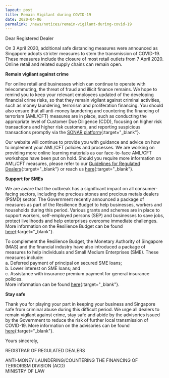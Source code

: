 ```yaml
---
layout: post
title: Remain Vigilant during COVID-19
date: 2020-04-06
permalink: /news/notices/remain-vigilant-during-covid-19
---
```


Dear Registered Dealer

On 3 April 2020, additional safe distancing measures were announced as Singapore adopts stricter measures to stem the transmission of COVID-19. These measures include the closure of most retail outlets from 7 April 2020. Online retail and related supply chains can remain open.

**Remain vigilant against crime**

For online retail and businesses which can continue to operate with telecommuting, the threat of fraud and illicit finance remains. We hope to remind you to keep your relevant employees updated of the developing financial crime risks, so that they remain vigilant against criminal activities, such as money laundering, terrorism and proliferation financing. You should also ensure that all anti-money laundering and countering the financing of terrorism (AML/CFT) measures are in place, such as conducting the appropriate level of Customer Due Diligence (CDD), focusing on higher risk transactions and higher risk customers, and reporting suspicious transactions promptly via the [SONAR platform](https://www.police.gov.sg/sonar){:target="_blank"}.

Our website will continue to provide you with guidance and advice on how to implement your AML/CFT policies and processes. We are working on providing more online learning materials as our face-to-face AML/CFT workshops have been put on hold. Should you require more information on AML/CFT measures, please refer to our [Guidelines for Regulated Dealers](/images/Guidelines%20for%20regulated%20dealers_20190828_V1.1Final.pdf){:target="_blank"} or reach us [here](https://eservices.mlaw.gov.sg/enquiry/){:target="_blank"}.

**Support for SMEs**

We are aware that the outbreak has a significant impact on all consumer-facing sectors, including the precious stones and precious metals dealers (PSMD) sector. The Government recently announced a package of measures as part of the Resilience Budget to help businesses, workers and households during this period. Various grants and schemes are in place to support workers, self-employed persons (SEP) and businesses to save jobs, protect livelihoods and help enterprises overcome immediate challenges. More information on the Resilience Budget can be found [here](https://www.singaporebudget.gov.sg/budget_2020/resilience-budget){:target="_blank"}.

To complement the Resilience Budget, the Monetary Authority of Singapore (MAS) and the financial industry have also introduced a package of measures to help individuals and Small Medium Enterprises (SME). These measures include:<br>
    a. Deferred payment of principal on secured SME loans;<br>
    b. Lower interest on SME loans; and<br>
    c. Assistance with insurance premium payment for general insurance policies.<br>
More information can be found [here](https://www.mas.gov.sg/news/media-releases/2020/mas-and-financial-industry-to-support-individuals-and-smes-affected-by-the-covid-19-pandemic){:target="_blank"}.

**Stay safe**

Thank you for playing your part in keeping your business and Singapore safe from criminal abuse during this difficult period.  We urge all dealers to remain vigilant against crime, stay safe and abide by the advisories issued by the Government to reduce the risk of further local transmission of COVID-19. More information on the advisories can be found [here](https://www.moh.gov.sg/covid-19/advisories-for-various-sectors){:target="_blank"}.

Yours sincerely,

REGISTRAR OF REGULATED DEALERS<br>

ANTI-MONEY LAUNDERING/COUNTERING THE FINANCING OF TERRORISM DIVISION (ACD)<br>
MINISTRY OF LAW
